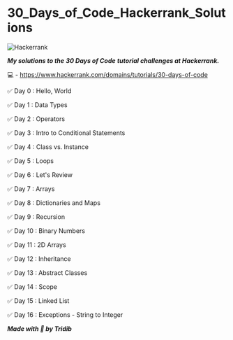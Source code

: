 # 30_Days_of_Code_Hackerrank_Solutions


![Hackerrank](https://d3keuzeb2crhkn.cloudfront.net/hackerrank/assets/styleguide/logo_wordmark-f5c5eb61ab0a154c3ed9eda24d0b9e31.svg)

***My solutions to the*** ***30 Days of Code*** ***tutorial challenges at Hackerrank.***

:computer: - https://www.hackerrank.com/domains/tutorials/30-days-of-code

:white_check_mark: Day 0 : Hello, World

:white_check_mark: Day 1 : Data Types

:white_check_mark: Day 2 : Operators

:white_check_mark: Day 3 : Intro to Conditional Statements

:white_check_mark: Day 4 : Class vs. Instance

:white_check_mark: Day 5 : Loops

:white_check_mark: Day 6 : Let's Review

:white_check_mark: Day 7 : Arrays

:white_check_mark: Day 8 : Dictionaries and Maps

:white_check_mark: Day 9 : Recursion

:white_check_mark: Day 10 : Binary Numbers

:white_check_mark: Day 11 : 2D Arrays

:white_check_mark: Day 12 : Inheritance

:white_check_mark: Day 13 : Abstract Classes

:white_check_mark: Day 14 : Scope

:white_check_mark: Day 15 : Linked List

:white_check_mark: Day 16 : Exceptions - String to Integer



***Made with :blue_heart: by Tridib***
